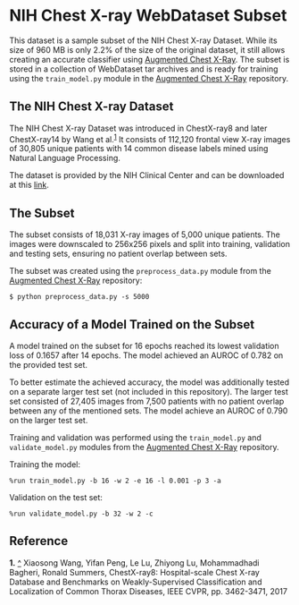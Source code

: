 # NIH Chest X-ray WebDataset Subset

This dataset is a sample subset of the NIH Chest X-ray Dataset. While its size
of 960 MB is only 2.2% of the size of the original dataset, it still allows
creating an accurate classifier using
[Augmented Chest X-Ray](https://github.com/MichaelNoya/augmented-chest-xray).
The subset is stored in a collection of WebDataset tar archives and is ready
for training using the `train_model.py` module in the
[Augmented Chest X-Ray](https://github.com/MichaelNoya/augmented-chest-xray)
repository.

## The NIH Chest X-ray Dataset
The NIH Chest X-ray Dataset was introduced in ChestX-ray8 and later ChestX-ray14
by Wang et al.<sup id="ref1">[1](#foot1)</sup> It consists of 112,120 frontal view X-ray images of 30,805 unique patients with 14 common disease labels mined
using Natural Language Processing.

The dataset is provided by the NIH Clinical Center and can be downloaded at
this [link](https://nihcc.app.box.com/v/ChestXray-NIHCC).

## The Subset
The subset consists of 18,031 X-ray images of 5,000 unique patients. The images
were downscaled to 256x256 pixels and split into training, validation and
testing sets, ensuring no patient overlap between sets.

The subset was created using the `preprocess_data.py` module from the
[Augmented Chest X-Ray](https://github.com/MichaelNoya/augmented-chest-xray)
repository:
```shell
$ python preprocess_data.py -s 5000
```

## Accuracy of a Model Trained on the Subset
A model trained on the subset for 16 epochs reached its lowest validation loss
of 0.1657 after 14 epochs. The model achieved an AUROC of 0.782 on the provided
test set.

To better estimate the achieved accuracy, the model was additionally tested on
a separate larger test set (not included in this repository). The larger test
set consisted of 27,405 images from 7,500 patients with no patient overlap
between any of the mentioned sets. The model achieve an AUROC of 0.790 on the
larger test set.

Training and validation was performed using the `train_model.py` and
`validate_model.py` modules from the
[Augmented Chest X-Ray](https://github.com/MichaelNoya/augmented-chest-xray)
repository.

Training the model:
```shell
%run train_model.py -b 16 -w 2 -e 16 -l 0.001 -p 3 -a
```

Validation on the test set:
```shell
%run validate_model.py -b 32 -w 2 -c
```

## Reference <a name="reference"></a>

<b id="foot1">1.</b> [^](#ref1) Xiaosong Wang, Yifan Peng, Le Lu, Zhiyong Lu, Mohammadhadi Bagheri, Ronald Summers, ChestX-ray8: Hospital-scale Chest X-ray Database and Benchmarks on Weakly-Supervised Classification and Localization of Common Thorax Diseases, IEEE CVPR, pp. 3462-3471, 2017